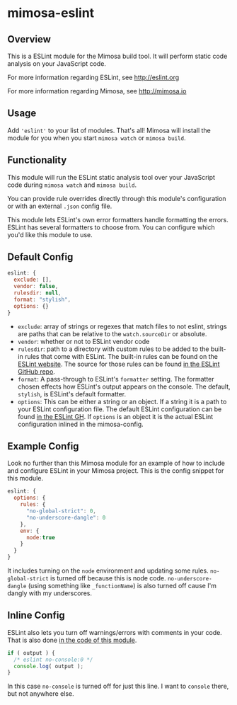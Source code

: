 mimosa-eslint
===========

## Overview

This is a ESLint module for the Mimosa build tool. It will perform static code analysis on your JavaScript code.

For more information regarding ESLint, see http://eslint.org

For more information regarding Mimosa, see http://mimosa.io

## Usage

Add `'eslint'` to your list of modules.  That's all!  Mimosa will install the module for you when you start `mimosa watch` or `mimosa build`.

## Functionality

This module will run the ESLint static analysis tool over your JavaScript code during `mimosa watch` and `mimosa build`.

You can provide rule overrides directly through this module's configuration or with an external `.json` config file.

This module lets ESLint's own error formatters handle formatting the errors. ESLint has several formatters to choose from. You can configure which you'd like this module to use.

## Default Config

```javascript
eslint: {
  exclude: [],
  vendor: false,
  rulesdir: null,
  format: "stylish",
  options: {}
}
```

* `exclude`: array of strings or regexes that match files to not eslint, strings are paths that can be relative to the `watch.sourceDir` or absolute.
* `vendor`: whether or not to ESLint vendor code
* `rulesdir`: path to a directory with custom rules to be added to the built-in rules that come with ESLint. The built-in rules can be found on the [ESLint website](http://eslint.org/docs/rules/). The source for those rules can be found [in the ESLint GitHub repo](https://github.com/eslint/eslint/tree/master/lib/rules).
* `format`: A pass-through to ESLint's `formatter` setting. The formatter chosen effects how ESLint's output appears on the console. The default, `stylish`, is ESLint's default formatter.
* `options`: This can be either a string or an object.  If a string it is a path to your ESLint configuration file. The default ESLint configuration can be found [in the ESLint GH](https://github.com/eslint/eslint/blob/master/conf/eslint.json). If `options` is an object it is the actual ESLint configuration inlined in the mimosa-config.

## Example Config

Look no further than this Mimosa module for an example of how to include and configure ESLint in your Mimosa project. This is the config snippet for this module.

```javascript
eslint: {
  options: {
    rules: {
      "no-global-strict": 0,
      "no-underscore-dangle": 0
    },
    env: {
      node:true
    }
  }
}
```

It includes turning on the `node` environment and updating some rules.  `no-global-strict` is turned off because this is node code.  `no-underscore-dangle` (using something like `_functionName`) is also turned off cause I'm dangly with my underscores.

## Inline Config

ESLint also lets you turn off warnings/errors with comments in your code.  That is also done [in the code of this module](https://github.com/dbashford/mimosa-eslint/blob/master/src/index.js#L17).

```javascript
if ( output ) {
  /* eslint no-console:0 */
  console.log( output );
}
```

In this case `no-console` is turned off for just this line.  I want to `console` there, but not anywhere else.
